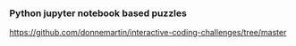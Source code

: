 
### Python jupyter notebook based puzzles
https://github.com/donnemartin/interactive-coding-challenges/tree/master

